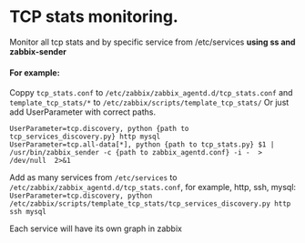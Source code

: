 # TCP stats monitoring.

Monitor all tcp stats and by specific service from /etc/services **using ss and zabbix-sender**

#### For example:
Coppy `tcp_stats.conf` to `/etc/zabbix/zabbix_agentd.d/tcp_stats.conf`
and `template_tcp_stats/*` to `/etc/zabbix/scripts/template_tcp_stats/`
Or just add UserParameter with correct paths.
```
UserParameter=tcp.discovery, python {path to tcp_services_discovery.py} http mysql
UserParameter=tcp.all-data[*], python {path to tcp_stats.py} $1 | /usr/bin/zabbix_sender -c {path to zabbix_agentd.conf} -i -  > /dev/null  2>&1
```

Add as many services from `/etc/services` to `/etc/zabbix/zabbix_agentd.d/tcp_stats.conf`, for example, http, ssh, mysql:
`UserParameter=tcp.discovery, python /etc/zabbix/scripts/template_tcp_stats/tcp_services_discovery.py http ssh mysql`

Each service will have its own graph in zabbix
